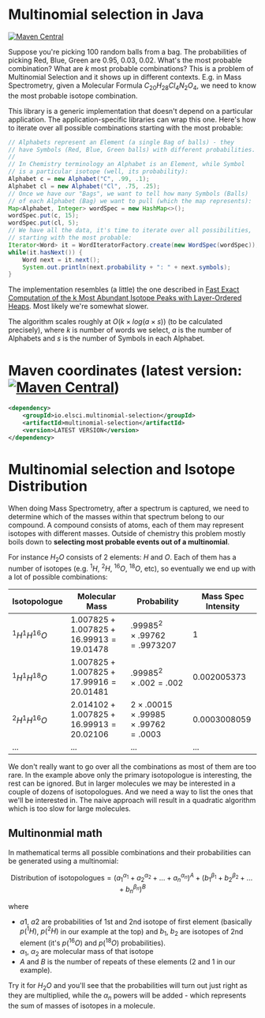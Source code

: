 # Multinomial selection in Java

[![Maven Central](https://maven-badges.herokuapp.com/maven-central/io.elsci.multinomial-selection/multinomial-selection/badge.svg)](https://central.sonatype.com/artifact/io.elsci.multinomial-selection/multinomial-selection/)

Suppose you're picking 100 random balls from a bag. The probabilities of picking Red, Blue, Green are 0.95, 0.03, 0.02. What's the most probable combination? What are _k_ most probable combinations? This is a problem of Multinomial Selection and it shows up in different contexts. E.g. in Mass Spectrometry, given a Molecular Formula $C_{20}H_{28}Cl_4N_2O_4$, we need to know the most probable isotope combination.

This library is a generic implementation that doesn't depend on a particular application. The application-specific libraries can wrap this one. Here's how to iterate over all possible combinations starting with the most probable:

```java
// Alphabets represent an Element (a single Bag of balls) - they
// have Symbols (Red, Blue, Green balls) with different probabilities.
//
// In Chemistry terminology an Alphabet is an Element, while Symbol
// is a particular isotope (well, its probability): 
Alphabet c = new Alphabet("C", .99, .1);
Alphabet cl = new Alphabet("Cl", .75, .25);
// Once we have our "Bags", we want to tell how many Symbols (Balls)
// of each Alphabet (Bag) we want to pull (which the map represents):  
Map<Alphabet, Integer> wordSpec = new HashMap<>();
wordSpec.put(c, 15);
wordSpec.put(cl, 5);
// We have all the data, it's time to iterate over all possibilities,
// starting with the most probable:
Iterator<Word> it = WordIteratorFactory.create(new WordSpec(wordSpec));
while(it.hasNext()) {
    Word next = it.next();
    System.out.println(next.probability + ": " + next.symbols);
}
```

The implementation resembles (a little) the one described in [Fast Exact Computation of the k Most Abundant Isotope Peaks with Layer-Ordered Heaps](https://pubs.acs.org/doi/10.1021/acs.analchem.0c01670#). Most likely we're somewhat slower.

The algorithm scales roughly at $O(k \times log(a \times s))$ (to be calculated precisely), where $k$ is number of words we select, $a$ is the number of Alphabets and $s$ is the number of Symbols in each Alphabet.

# Maven coordinates (latest version: [![Maven Central](https://maven-badges.herokuapp.com/maven-central/io.elsci.multinomial-selection/multinomial-selection/badge.svg)](https://central.sonatype.com/artifact/io.elsci.multinomial-selection/multinomial-selection/))

```xml
<dependency>
    <groupId>io.elsci.multinomial-selection</groupId>
    <artifactId>multinomial-selection</artifactId>
    <version>LATEST VERSION</version>
</dependency>
```

# Multinomial selection and Isotope Distribution

When doing Mass Spectrometry, after a spectrum is captured, we need to determine which of the masses within that spectrum belong to our compound. A compound consists of atoms, each of them may represent isotopes with different masses. Outside of chemistry this problem mostly boils down to **selecting most probable events out of a multinomial**. 

For instance $H_2O$ consists of 2 elements: $H$ and $O$. Each of them has a number of isotopes (e.g. $^1H$, $^2H$, $^{16}O$, $^{18}O$, etc), so eventually we end up with a lot of possible combinations:

| Isotopologue   | Molecular Mass                            | Probability                                        | Mass Spec Intensity |
|----------------|-------------------------------------------|----------------------------------------------------|---------------------|
| $^1H^1H^{16}O$ | $1.007825 + 1.007825 + 16.99913=19.01478$ | $.99985^2 \times .99762=.9973207$                  | 1                   |
| $^1H^1H^{18}O$ | $1.007825 + 1.007825 + 17.99916=20.01481$ | $.99985^2 \times .002=.002$                        | 0.002005373         |
| $^2H^1H^{16}O$ | $2.014102 + 1.007825 + 16.99913=20.02106$ | $2\times .00015 \times .99985 \times .99762=.0003$ | 0.0003008059        |
| ...            | ...                                       | ...                                                | ...                 |

We don't really want to go over all the combinations as most of them are too rare. In the example above only the primary isotopologue is interesting, the rest can be ignored. But in larger molecules we may be interested in a couple of dozens of isotopologues. And we need a way to list the ones that we'll be interested in. The naive approach will result in a quadratic algorithm which is too slow for large molecules.

## Multinonmial math

In mathematical terms all possible combinations and their probabilities can be generated using a multinomial:

$$
\text{Distribution of isotopologues}=(a_{1}^{\alpha_1}+a_{2}^{\alpha_2}+...+a_{n}^{\alpha_n})^A + (b_{1}^{\beta_1}+b_{2}^{\beta_2}+...+b_{n}^{\beta_n})^B
$$

where
* $a1$, $a2$ are probabilities of 1st and 2nd isotope of first element (basically $p(^1H)$, $p(^2H)$ in our example at the top) and $b_1$, $b_2$ are isotopes of 2nd element (it's $p(^{16}O)$ and $p(^{18}O)$ probabilities).
* $\alpha_1$, $\alpha_2$ are molecular mass of that isotope
* $A$ and $B$ is the number of repeats of these elements (2 and 1 in our example).

Try it for $H_2O$ and you'll see that the probabilities will turn out just right as they are multiplied, while the $\alpha_n$ powers will be added - which represents the sum of masses of isotopes in a molecule.